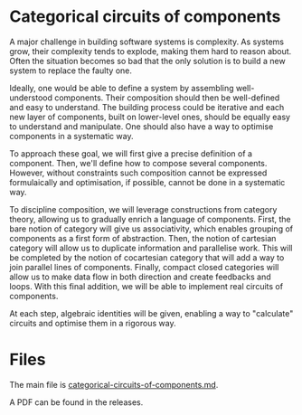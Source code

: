 # Categorical circuits of components

A major challenge in building software systems is complexity. As systems grow,
their complexity tends to explode, making them hard to reason about. Often the
situation becomes so bad that the only solution is to build a new system to
replace the faulty one.

Ideally, one would be able to define a system by assembling well-understood
components. Their composition should then be well-defined and easy to
understand. The building process could be iterative and each new layer of
components, built on lower-level ones, should be equally easy to understand and
manipulate. One should also have a way to optimise components in a systematic
way.

To approach these goal, we will first give a precise definition of a component.
Then, we'll define how to compose several components. However, without
constraints such composition cannot be expressed formulaically and optimisation,
if possible, cannot be done in a systematic way.

To discipline composition, we will leverage constructions from category theory,
allowing us to gradually enrich a language of components. First, the bare notion
of category will give us associativity, which enables grouping of components as
a first form of abstraction. Then, the notion of cartesian category will allow
us to duplicate information and parallelise work. This will be completed by the
notion of cocartesian category that will add a way to join parallel lines of
components. Finally, compact closed categories will allow us to make data flow
in both direction and create feedbacks and loops. With this final addition, we
will be able to implement real circuits of components.

At each step, algebraic identities will be given, enabling a way to "calculate"
circuits and optimise them in a rigorous way.


# Files

The main file is
[categorical-circuits-of-components.md](./categorical-circuits-of-components.md).

A PDF can be found in the releases.

